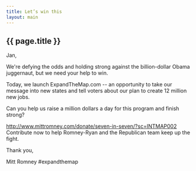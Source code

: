 ```yaml
---
title: Let’s win this
layout: main
---
```


## {{ page.title }}

Jan,

We're defying the odds and holding strong against the billion-dollar Obama juggernaut, but we need your help to win.

Today, we launch ExpandTheMap.com -- an opportunity to take our message into new states and tell voters about our plan to create 12 million new jobs.

Can you help us raise a million dollars a day for this program and finish strong?


http://www.mittromney.com/donate/seven-in-seven/?sc=INTMAP002
Contribute now to help Romney-Ryan and the Republican team keep up the fight.

Thank you,

Mitt Romney
\#expandthemap
